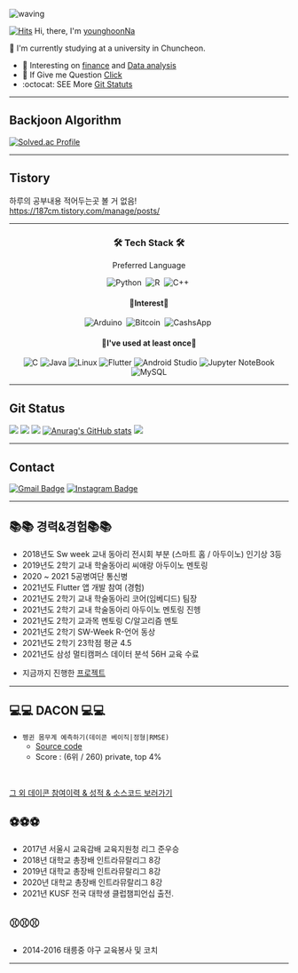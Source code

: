 ![waving](https://capsule-render.vercel.app/api?type=waving&height=250&text=🐤🐥🐣&fontAlign=80&fontAlignY=30&desc=%20%20%20%20%20Hi,%20there👋👋%20Welcome%20My%20Space&color=gradient)

<!-- ## Hi, there👋👋 Welcome My Space-->

[![Hits](https://hits.seeyoufarm.com/api/count/incr/badge.svg?url=https%3A%2F%2Fgithub.com%2FyounghoonNa&count_bg=%231EE3E9&title_bg=%23000000&icon=github.svg&icon_color=%23FFFFFF&title=Hi%2C+There%21&edge_flat=false)](https://hits.seeyoufarm.com) Hi, there, I'm [younghoonNa](https://github.com/younghoonNa?tab=repositories)
<!-- a Repulic of korea  -->
:school: I'm currently studying at a university in Chuncheon.


- 🌱 Interesting on [finance](https://github.com/younghoonNa/Bitcoin-Prediction-with-LSTM-Svm-Prophet-..ect-) and [Data analysis](https://github.com/younghoonNa/younghoonNa/blob/main/DACON.md) 
- 💬 If Give me Question [Click](https://github.com/younghoonNa/younghoonNa/issues) 
- :octocat: SEE More [Git Statuts](https://github.com/younghoonNa/younghoonNa/blob/main/GithubStats.md) 
---

## Backjoon Algorithm
[![Solved.ac Profile](http://mazassumnida.wtf/api/v2/generate_badge?boj=yh07282828)](https://solved.ac/yh07282828/)

<!---
younghoonNa/younghoonNa is a ✨ special ✨ repository because its `README.md` (this file) appears on your GitHub profile.
You can click the Preview link to take a look at your changes.
--->

---

## Tistory

하루의 공부내용 적어두는곳 볼 거 없음! <br>
https://187cm.tistory.com/manage/posts/

---

<h3 align="center">🛠 Tech Stack 🛠</h3>

<p align="center"> Preferred Language</p>

<div align="center" style="text-align:center">

  ![Python](https://img.shields.io/badge/python-3670A0?style=for-the-badge&logo=python&logoColor=white)</a>&nbsp;
  ![R](https://img.shields.io/badge/R-276DC3?style=for-the-badge&logo=R&logoColor=white)</a>&nbsp;
  ![C++](https://img.shields.io/badge/C++-00599C?style=for-the-badge&logo=C%2B%2B&logoColor=white)</a>&nbsp;
 <br>
  
</div>

<h4 align="center"> 👀Interest👀</h4>

<div align="center" style="text-align:center">
  
 ![Arduino](https://img.shields.io/badge/Arduino-00979D?style=for-the-badge&logo=Arduino&logoColor=white)</a>&nbsp;
 ![Bitcoin](https://img.shields.io/badge/Bitcoin-F7931A?style=for-the-badge&logo=Bitcoin&logoColor=white)</a>&nbsp;
 ![CashsApp](https://img.shields.io/badge/Fiance-00C244?style=for-the-badge&logo=CashApp&logoColor=white)</a>&nbsp;
 <br>
 
</div>

<h4 align="center">📝I've used at least once📝</h4>

<div align="center" style="text-align:center">
  
 ![C](https://img.shields.io/badge/C-A8B9CC?style=for-the-badge&logo=C&logoColor=white)
 ![Java](https://img.shields.io/badge/Java-007396?style=for-the-badge&logo=Java&logoColor=white)
 ![Linux](https://img.shields.io/badge/Linux-FCC624?style=for-the-badge&logo=Linux&logoColor=white)
 ![Flutter](https://img.shields.io/badge/Flutter-02569B?style=for-the-badge&logo=Flutter&logoColor=white)
 ![Android Studio](https://img.shields.io/badge/AndroidStudio-3DDC84?style=for-the-badge&logo=AndroidStudio&logoColor=white)
 ![Jupyter NoteBook](https://img.shields.io/badge/Jupyter-F37626?style=for-the-badge&logo=Jupyter&logoColor=white)
 ![MySQL](https://img.shields.io/badge/MySQL-4479A1?style=for-the-badge&logo=MySQL&logoColor=white)
 <br>
  
</div>

---

## Git Status

![](https://github-profile-summary-cards.vercel.app/api/cards/profile-details?username=younghoonNa&theme=vue)
![](https://github-profile-summary-cards.vercel.app/api/cards/repos-per-language?username=younghoonNa&theme=vue)
![](https://github-profile-summary-cards.vercel.app/api/cards/most-commit-language?username=younghoonNa&theme=vue)
[![Anurag's GitHub stats](https://github-readme-stats.vercel.app/api?username=younghoonNa&show_icons=true&theme=vue)](https://github.com/younghoonNa/github-readme-stats)
![](https://github-profile-summary-cards.vercel.app/api/cards/productive-time?username=younghoonNa&theme=vue)

---

## Contact

[![Gmail Badge](https://img.shields.io/badge/Gmail-d14836?style=flat-square&logo=Gmail&logoColor=white&link=mailto:nayounghoon0223@gmail.com)](mailto:nayounghoon0223@gmail.com) [![Instagram Badge](https://img.shields.io/badge/-Instagram-dd2a7b?style=flat-square&logo=instagram&logoColor=white&link=https://www.instagram.com/187._.yh/)](https://www.instagram.com/187._.yh/) 

---

<p>

## 📚📚 경력&경험📚📚
- 2018년도 Sw week 교내 동아리 전시회 부분 (스마트 홈 / 아두이노) 인기상 3등 <br>
- 2019년도 2학기 교내 학술동아리 씨애랑 아두이노 멘토링 <br>
- 2020 ~ 2021 5공병여단 통신병<br>
- 2021년도 Flutter 앱 개발 참여 (경험) <br>
- 2021년도 2학기 교내 학술동아리 코어(임베디드) 팀장 <br>
- 2021년도 2학기 교내 학술동아리 아두이노 멘토링 진헹 <br>
- 2021년도 2학기 교과목 멘토링 C/알고리즘 멘토 <br>
- 2021년도 2학기 SW-Week R-언어 동상 <br>
- 2021년도 2학기 23학점 평균 4.5 <br>
- 2021년도 삼성 멀티캠퍼스 데이터 분석 56H 교육 수료 <br>
<!-- 2021년도 2학기 빅데이터 개론 과목 1등 <br>  -->
- 지금까지 진행한 [프로젝트](https://github.com/younghoonNa/younghoonNa/blob/main/Project.md)
  
</p>

---
  
<p> 
  
## 💻💻 DACON 💻💻

- `펭귄 몸무계 예측하기(데이콘 베이직|정형|RMSE)`
  - [Source code](https://github.com/younghoonNa/Penguin_Predict_DACON)
  - Score : (6위 / 260) private, top 4%

<br> 
  
[그 외 데이콘 참여이력 & 성적 & 소스코드 보러가기](https://github.com/younghoonNa/younghoonNa/blob/main/DACON.md)
  
</p>

<p>
  
## ⚽⚽⚽
  
- 2017년 서울시 교육감배 교육지원청 리그 준우승 <br>
- 2018년 대학교 총장배 인트라뮤랄리그 8강 <br>
- 2019년 대학교 총장배 인트라뮤랄리그 8강 <br>
- 2020년 대학교 총장배 인트라뮤랄리그 8강 <br>
- 2021년 KUSF 전국 대학생 클럽챔피언십 출전. <br>
 
## ⚾⚾⚾ 
  
- 2014-2016 태릉중 야구 교육봉사 및 코치 <br>
  
</p>

---


